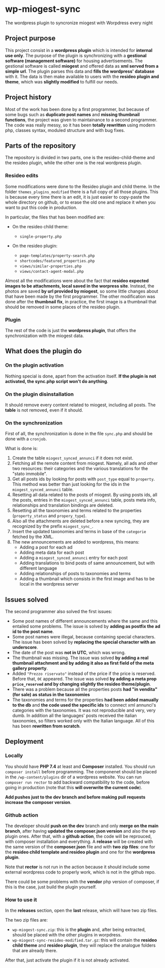 # wp-miogest-sync
The wordpress plugin to syncronize miogest with Worpdress every night

## Project purpose

This project consist in a **wordpress plugin** which is intended for **internal use only**. The purpose of the plugin is synchronizing with a **gestional software (management software)** for housing advertisements. The gestional software is called **miogest** and offered data as **xml served from a simple url**. The plugin parses this data and **fills the wordpress' database** with it. The data is then make available to users with the **resideo plugin and theme**, which was **slightly modified** to fulfill our needs.

## Project history

Most of the work has been done by a first programmer, but because of some bugs such as **duplicate post names** and **missing thumbnail functions**, the project was given to maintainance to a second programmer. The code was really messy, so it has been **totally rewritten** using modern php, classes syntax, moduled structure and with bug fixes.

## Parts of the repository

The repository is divided in two parts, one is the resideo-child-theme and the resideo plugin, while the other one is the real wordpress plugin.

### Resideo edits

Some modifications were done to the Resideo plugin and child theme. In the folder `themes_plugins_modified` there is a full copy of all those plugins. This is because every time there is an edit, it is just easier to copy-paste the whole directory on github, or to erase the old one and replace it when you want to put this code in production.

In particular, the files that has been modified are:

* On the resideo child theme:
   - `single-property.php`

* On the resideo plugin:
   - `page-templates/property-search.php`
   - `shortcodes/featured_properties.php`
   - `views/similar-properties.php`
   - `views/contact-agent-modal.php`

Almost all the modifications were about the fact that **resideo expected images to be attachments, local saved in the worpress site**. Instead, the photos are saved **by url provided by miogest**, so some little changes about that have been made by the first programmer. The other modification was done after the **thumbnail fix**, in practice, the first image is a thumbnail that should be removed in some places of the resideo plugin.

### Plugin

The rest of the code is just the **wordpress plugin**, that offers the synchronization with the miogest data.

## What does the plugin do

### On the plugin activation

Nothing special is done, apart from the activation itself. **If the plugin is not activated, the sync.php script won't do anything**.

### On the plugin disinstallation

It should remove every content related to miogest, including all posts. The **table** is not removed, even if it should.

### On the synchronization

First of all, the synchronization is done in the file `sync.php` and should be done with a `cronjob`.

What is done is:
1. Create the table `miogest_synced_annunci` if it does not exist.
2. Fetching all the remote content from miogest. Namely, all ads and other two resources: their categories and the various translations for the "stato immobile".
3. Get all posts ids by looking for posts with `post_type` equal to `property`. This method was better than just looking for the ids in the `miogest_synced_annunci` table.
4. Resetting all data related to the posts of miogest. By using posts ids, all the posts, entries in the `miogest_synced_annunci` table, posts meta info, relationships and translation bindings are deleted.
5. Resetting all the taxonomies and terms related to the properties (`property_status` and `propery_type`).
6. Also all the attachments are deleted before a new syncing, they are recognized by the prefix `miogest_sync_`.
7. Insert the updated taxonomies and terms in base of the `categorie` fetched by the XML.
8. The new announcements are added to wordpress, this means:
   - Adding a post for each ad
   - Adding meta data for each post
   - Adding a `miogest_synced_annunci` entry for each post
   - Adding translations to bind posts of same announcement, but with different language
   - Adding relationships of posts to taxonomies and terms
   - Adding a thumbnail which consists in the first image and has to be local in the wordpress server

## Issues solved

The second programmer also solved the first issues:
* Some post names of different announcements where the same and this entailed some problems. The issue is solved by **adding as postfix the ad id to the post name**.
* Some post names were illegal, because containing special characters. The issue has been solved by **replacing the special character with an underscore**.
* The date of the post was **not in UTC**, which was wrong.
* The thumbnail was missing. The issue was solved **by adding a real thumbnail attachment and by adding it also as first field of the meta gallery property**.
* Added `"Prezzo riservato"` instead of the price if the price is reserved. Before that, `0€` appeared. The issue was solved **by adding a meta prop `price_reserved` and by changing slightly the resideo theme/plugin**.
* There was a problem because all the properties posts **had "in vendita" (for sale) as status in the taxonomies**
* The taxonomies and terms for the properties **had been added manually to the db** and **the code used the specific ids** to connect xml annunci's categories with the taxonomies. It was not reproducible and very, very dumb. In addition all the languages' posts received the italian taxonomies, so filters worked only with the Italian language. All of this has been **rewritten from scratch**.

## Deployment

### Locally

You should have **PHP 7.4** at least and **Composer** installed. You should run `composer install` before programming. 
The componenet should be placed in the `/wp-content/plugins` dir of a wordpress website.
You can run `composer run rector` to add backward compatibility to the code, before going in production (note that this **will overwrite the current code**).

**Add pushes just to the dev branch and before making pull requests increase the composer version**.

### Github action

The developer should **push on the dev** branch and only **merge on the main branch**, after having **updated the composer.json version** and also the wp plugin ones. After that, with a **github action**, the code will be reprouced, with composer installation and everything. A **release** will be created with the same version of the **composer.json** file and with **two zip files**: one for the **resideo child template and resideo plugin** and one for the **wordpress plugin**. 

Note that **rector** is not run in the action because it should include some external wordpress code to properly work, which is not in the github repo.

There could be some problems with the **vendor** php version of composer, if this is the case, just build the plugin yourself.

### How to use it

In the **releases** section, open the **last** release, which will have two zip files.

The two zip files are:
* `wp-miogest-sync.zip`: this is the **plugin** and, after being extracted, should be placed with the other plugins in worpdress.
* `wp-miogest-sync-resideo-modified.tar.gz`: this will contain the **resideo child theme** and **resideo plugin**, they will replace the analogue folders that are already there.

After that, just activate the plugin if it is not already activated.